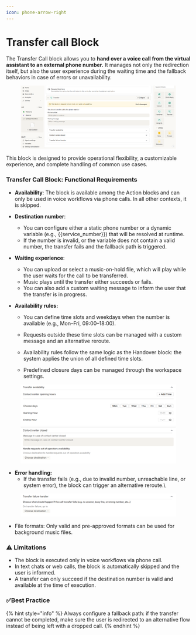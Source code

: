 ```yaml
---
icon: phone-arrow-right
---
```


# Transfer call Block

The Transfer Call block allows you to **hand over a voice call from the virtual assistant to an external phone number.** It manages not only the redirection itself, but also the user experience during the waiting time and the fallback behaviors in case of errors or unavailability.

<figure><img src="../../../.gitbook/assets/kb_transfer 1.png" alt=""><figcaption></figcaption></figure>

This block is designed to provide operational flexibility, a customizable experience, and complete handling of common use cases.

### Transfer Call Block: Functional Requirements

* **Availability**: The block is available among the Action blocks and can only be used in voice workflows via phone calls. In all other contexts, it is skipped.
* **Destination number**:
  * You can configure either a static phone number or a dynamic variable (e.g., \{{service\_number\}}) that will be resolved at runtime.
  * If the number is invalid, or the variable does not contain a valid number, the transfer fails and the fallback path is triggered.
* **Waiting experience**:
  * You can upload or select a music-on-hold file, which will play while the user waits for the call to be transferred.
  * Music plays until the transfer either succeeds or fails.
  * You can also add a custom waiting message to inform the user that the transfer is in progress.
*   **Availability rules:**

    * You can define time slots and weekdays when the number is available (e.g., Mon–Fri, 09:00–18:00).



    * Requests outside these time slots can be managed with a custom message and an alternative reroute.
    * Availability rules follow the same logic as the Handover block: the system applies the union of all defined time slots.
    * Predefined closure days can be managed through the workspace settings.

<figure><img src="../../../.gitbook/assets/kb_transfer_availability2.png" alt=""><figcaption></figcaption></figure>

* **Error handling:**
  * If the transfer fails (e.g., due to invalid number, unreachable line, or system error), the block can trigger an alternative reroute.\


<figure><img src="../../../.gitbook/assets/kb_transfer 4.png" alt=""><figcaption></figcaption></figure>

* File formats: Only valid and pre-approved formats can be used for background music files.

### ⚠️ Limitations&#x20;

* The block is executed only in voice workflows via phone call.
* In text chats or web calls, the block is automatically skipped and the user is informed.
* A transfer can only succeed if the destination number is valid and available at the time of execution.

### ✅Best Practice

{% hint style="info" %}
Always configure a fallback path: if the transfer cannot be completed, make sure the user is redirected to an alternative flow instead of being left with a dropped call.
{% endhint %}
